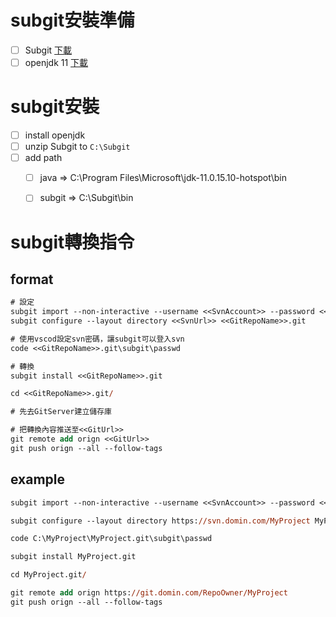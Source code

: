# subgit安裝準備
- [ ] Subgit [下載](https://subgit.com/download)
- [ ] openjdk 11 [下載](https://www.microsoft.com/openjdk)

# subgit安裝
- [ ] install openjdk 
- [ ] unzip Subgit to `C:\Subgit`
- [ ] add path
  - [ ] java   => C:\Program Files\Microsoft\jdk-11.0.15.10-hotspot\bin
  - [ ] subgit => C:\Subgit\bin


# subgit轉換指令

## format
```ps
# 設定
subgit import --non-interactive --username <<SvnAccount>> --password <<SvnPassword>> --svn-url <<SvnUrl>>
subgit configure --layout directory <<SvnUrl>> <<GitRepoName>>.git

# 使用vscod設定svn密碼，讓subgit可以登入svn
code <<GitRepoName>>.git\subgit\passwd

# 轉換
subgit install <<GitRepoName>>.git

cd <<GitRepoName>>.git/

# 先去GitServer建立儲存庫

# 把轉換內容推送至<<GitUrl>>
git remote add orign <<GitUrl>>
git push orign --all --follow-tags
```

## example
```ps
subgit import --non-interactive --username <<SvnAccount>> --password <<SvnPassword>> --svn-url https://svn.domin.com/MyProject 

subgit configure --layout directory https://svn.domin.com/MyProject MyProject.git

code C:\MyProject\MyProject.git\subgit\passwd

subgit install MyProject.git

cd MyProject.git/

git remote add orign https://git.domin.com/RepoOwner/MyProject
git push orign --all --follow-tags
```
